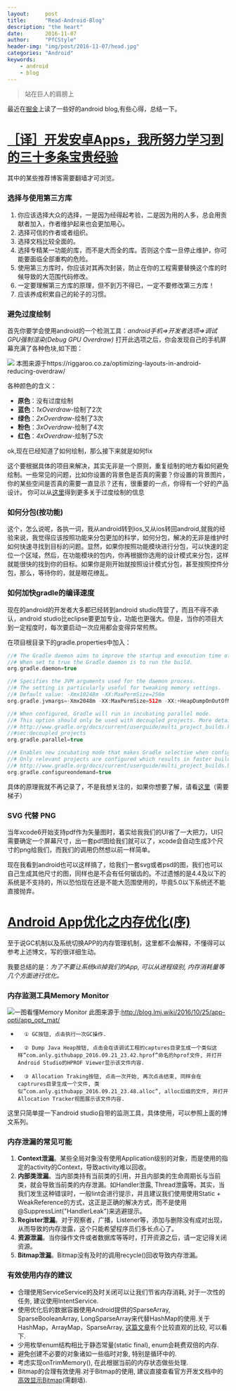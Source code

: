```yaml
---
layout:		post
title:		"Read-Android-Blog"
description: "the heart"
date:		2016-11-07
author:		"PfCStyle"
header-img:	"img/post/2016-11-07/head.jpg"
categories: "Android"
keywords:
    - android
    - blog
---
```


> 站在巨人的肩膀上

最近在[掘金](http://gold.xitu.io/)上读了一些好的android blog,有些心得，总结一下。

# [［译］开发安卓Apps，我所努力学习到的三十多条宝贵经验](http://yifeng.studio/2016/10/27/android-develop-30-things-that-experience-made-me-learn-the-hard-way/)

其中的某些推荐博客需要翻墙才可浏览。

### 选择与使用第三方库

1. 你应该选择大众的选择，一是因为经得起考验，二是因为用的人多，总会用贡献者加入，作者维护起来也会更加用心。
2. 选择可信的作者或者组织。
3. 选择文档比较全面的。
4. 选择专精某一功能的库，而不是大而全的库。否则这个库一旦停止维护，你可能要面临全部重构的危险。
5. 使用第三方库时，你应该对其再次封装，防止在你的工程需要替换这个库的时候导致的大范围代码修改。
6. 一定要理解第三方库的原理，但不到万不得已，一定不要修改第三方库！
7. 应该养成积累自己的轮子的习惯。

### 避免过度绘制

首先你要学会使用android的一个检测工具：*android手机=>开发者选项=>调试GPU强制渲染(Debug GPU Overdraw)* 打开此选项之后，你会发现自己的手机屏幕充满了各种色块,如下图：

![](/img/post/2016-11-07/overdraw.png)
本图来源于https://riggaroo.co.za/optimizing-layouts-in-android-reducing-overdraw/

各种颜色的含义：
* **原色**：没有过度绘制
* **蓝色**：*1xOverdraw*-绘制了2次
* **绿色**：*2xOverdraw*-绘制了3次
* **粉色**：*3xOverdraw*-绘制了4次
* **红色**：*4xOverdraw*-绘制了5次

ok,现在已经知道了如何绘制，那么接下来就是如何fix

这个要根据具体的项目来解决，其实无非是一个原则，重复绘制的地方看如何避免绘制。一些常见的问题，比如你设置的背景色是否真的需要？你设置的背景图片，你的某些空间是否真的需要一直显示？还有，很重要的一点，你得有一个好的产品设计。
你可以从[这里](https://riggaroo.co.za/portfolio/book-dash-android-app/)得到更多关于过度绘制的信息

### 如何分包(按功能)
这个，怎么说呢，各执一词，我从android转到ios,又从ios转回android,就我的经验来说，我觉得应该按照功能来分包更加的科学，如何分包，解决的无非是维护时如何快速寻找到目标的问题。显然，如果你按照功能模块进行分包，可以快速的定位一个区域，然后，在功能模块的包内，你再根据你选用的设计模式来分包，这样就能很快的找到你的目标。如果你是刚开始就按照设计模式分包，甚至按照控件分包，那么，等待你的，就是眼花缭乱。

### 如何加快gradle的编译速度
现在的android的开发者大多都已经转到android studio阵营了，而且不得不承认，android studio比eclipse要更加专业，功能也更强大。但是，当你的项目大到一定程度时，每次要启动一次应用都会变得异常煎熬。

在项目根目录下的gradle.properties中加入：


```gradle
//# The Gradle daemon aims to improve the startup and execution time of Gradle.
//# When set to true the Gradle daemon is to run the build.
org.gradle.daemon=true

//# Specifies the JVM arguments used for the daemon process.
//# The setting is particularly useful for tweaking memory settings.
//# Default value: -Xmx10248m -XX:MaxPermSize=256m
org.gradle.jvmargs=-Xmx2048m -XX:MaxPermSize=512m -XX:+HeapDumpOnOutOfMemoryError -Dfile.encoding=UTF-8

//# When configured, Gradle will run in incubating parallel mode.
//# This option should only be used with decoupled projects. More details, visit
//# http://www.gradle.org/docs/current/userguide/multi_project_builds.html
//#sec:decoupled_projects
org.gradle.parallel=true

//# Enables new incubating mode that makes Gradle selective when configuring projects.
//# Only relevant projects are configured which results in faster builds for large multi-projects.
//# http://www.gradle.org/docs/current/userguide/multi_project_builds.html#sec:configuration_on_demand
org.gradle.configureondemand=true

```

具体的原理我就不再记录了，不是我想关注的，如果你想要了解，请看[这里](https://medium.com/@cesarmcferreira/speeding-up-gradle-builds-619c442113cb#.n6fmf1pv6)（需要梯子）

### SVG 代替 PNG

当年xcode6开始支持pdf作为矢量图时，着实给我我们的UI省了一大把力，UI只需要确定一个屏幕尺寸，出一套pdf图给我们就可以了，xcode会自动生成3个尺寸的png给我们，而我们的调用仍然想以前一样简单。

现在我看到android也可以这样搞了，给我们一套svg或者psd的图，我们也可以自己生成其他尺寸的图，同样也是不会有任何锯齿的。不过遗憾的是4.4及以下的系统是不支持的，所以恐怕现在还是不能大范围使用的，毕竟5.0以下系统还不能直接抛弃。

# [Android App优化之内存优化(序)](http://www.jianshu.com/p/48475df838d9)

至于说GC机制以及系统切换APP的内存管理机制，这里都不会解释，不懂得可以参考上述博文，写的很详细生动。

我要总结的是：*为了不要让系统kill掉我们的App, 可以从进程级别, 内存消耗量等几个方面进行优化。*

### 内存监测工具Memory Monitor

![一图看懂Memory Monitor](/img/post/2016-11-07/memorymonitor.jpg)
此图来源于:http://blog.lmj.wiki/2016/10/25/app-opti/app_opt_mat/

* 		① GC按钮, 点击执行一次GC操作.
* 		② Dump Java Heap按钮, 点击会在该调试工程的captures目录生成一个类似这样”com.anly.githubapp_2016.09.21_23.42.hprof”命名的hprof文件, 并打开Android Studio的HPROF Viewer显示该文件内容.
* 		③ Allocation Traking按钮, 点击一次开始, 再次点击结束, 同样会在captrures目录生成一个文件, 类似”com.anly.githubapp_2016.09.21_23.48.alloc”, alloc后缀的文件, 并打开Allocation Tracker视图展示该文件内容.

这里只简单提一下android studio自带的监测工具，具体使用，可以参照上面的博文系列。

### 内存泄漏的常见可能

1. **Context泄漏**。某些全局对象没有使用Application级别的对象，而是使用的指定的activity的Context，导致activity难以回收。
2. **内部类泄漏**。当内部类持有当前类的引用，并且内部类的生命周期长与当前类，就会导致当前类的内存泄漏。如Handler泄露, Thread泄露等。其实，当我们发生这种错误时，一般lint会进行提示，并且建议我们使用使用Static + WeakReference的方式，这正是正确的解决方式，而不是使用@SuppressLint("HandlerLeak")来逃避提示。
3. **Register泄漏**。对于观察者，广播，Listener等，添加与删除没有成对出现，从而导致的内存泄露，这个只能希望程序员们多长点心了。
4. **资源泄漏**。当你操作文件或者数据库等等时，打开资源之后，请一定记得关闭资源。
5. **Bitmap泄漏**。Bitmap没有及时的调用recycle()回收导致内存泄漏。

### 有效使用内存的建议

* 	合理使用ServiceService的及时关闭可以让我们节省内存消耗, 对于一次性的任务, 建议使用IntentService.
* 	使用优化后的数据容器使用Android提供的SparseArray, SparseBooleanArray, LongSparseArray来代替HashMap的使用.关于HashMap，ArrayMap，SparseArray, [这篇文章](http://www.jianshu.com/p/7b9a1b386265)有个比较直观的比较, 可以看下.
* 	少用枚举enum结构相比于静态常量(static final), enum会耗费双倍的内存.
* 	避免创建不必要的对象诸如一些临时对象, 特别是循环中的.
* 	考虑实现onTrimMemory(), 在此根据当前的内存状态做些处理.
* 	Bitmap的合理有效使用.对于Bitmap的使用, 建议直接查看官方开发文档中的[高效显示Bitmap](https://developer.android.com/training/displaying-bitmaps/index.html)(需翻墙).





